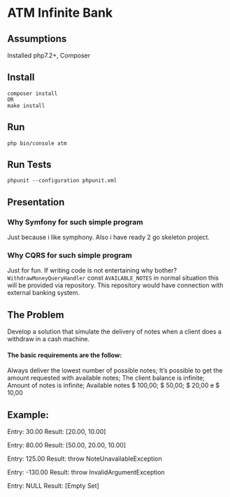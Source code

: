 # ATM Infinite Bank

## Assumptions
Installed php7.2+, Composer

## Install
````
composer install
OR
make install
```` 

## Run
````
php bin/console atm
````

## Run Tests
````
phpunit --configuration phpunit.xml
````

## Presentation

### Why Symfony for such simple program
Just because i like symphony. Also i have ready 2 go skeleton project.

### Why CQRS for such simple program
Just for fun. If writing code is not entertaining why bother?
``WithdrawMoneyQueryHandler`` const ``AVAILABLE_NOTES`` in normal situation this will be provided via repository.
This repository would have connection with external banking system.

## The Problem

Develop a solution that simulate the delivery of notes when a client does a withdraw in a cash machine.

#### The basic requirements are the follow:

Always deliver the lowest number of possible notes;
It’s possible to get the amount requested with available notes;
The client balance is infinite;
Amount of notes is infinite;
Available notes $ 100,00; $ 50,00; $ 20,00 e $ 10,00

## Example:

Entry: 30.00
Result: [20.00, 10.00]

Entry: 80.00
Result: [50.00, 20.00, 10.00]

Entry: 125.00
Result: throw NoteUnavailableException

Entry: -130.00
Result: throw InvalidArgumentException

Entry: NULL
Result: [Empty Set]